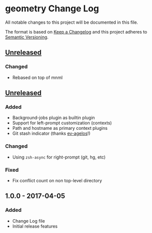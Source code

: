 # geometry Change Log
All notable changes to this project will be documented in this file.

The format is based on [Keep a Changelog](http://keepachangelog.com/)
and this project adheres to [Semantic Versioning](http://semver.org/).

## [Unreleased]

### Changed
- Rebased on top of mnml

## [Unreleased]

### Added
- Background-jobs plugin as builtin plugin
- Support for left-prompt customization (contexts)
- Path and hostname as primary context plugins
- Git stash indicator (thanks [ev-agelos](https://github.com/ev-agelos)!)

### Changed
- Using `zsh-async` for right-prompt (git, hg, etc)

### Fixed
- Fix conflict count on non top-level directory

## 1.0.0 - 2017-04-05
### Added
- Change Log file
- Initial release features

[Unreleased]: https://github.com/geometry-zsh/geometry/compare/v1.0.0...HEAD
